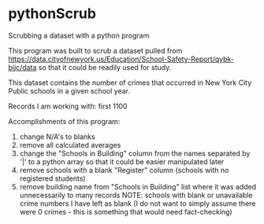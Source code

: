 # pythonScrub

Scrubbing a dataset with a python program 

This program was built to scrub a dataset pulled from https://data.cityofnewyork.us/Education/School-Safety-Report/qybk-bjjc/data so that
it could be readily used for study.

This dataset contains the number of crimes that occurred in New York City Public schools in a given school year. 

Records I am working with: first 1100

Accomplishments of this program:
1. change N/A's to blanks
2. remove all calculated averages
3. change the "Schools in Building" column from the names separated by '|' to
   a python array so that it could be easier manipulated later
4. remove schools with a blank "Register" column (schools with no registered students)
5. remove building name from "Schools in Building" list where it was added unnecessarily
   to many records
NOTE: schools with blank or unavailable crime numbers I have left as blank (I do
not want to simply assume there were 0 crimes - this is something that would need
fact-checking)
